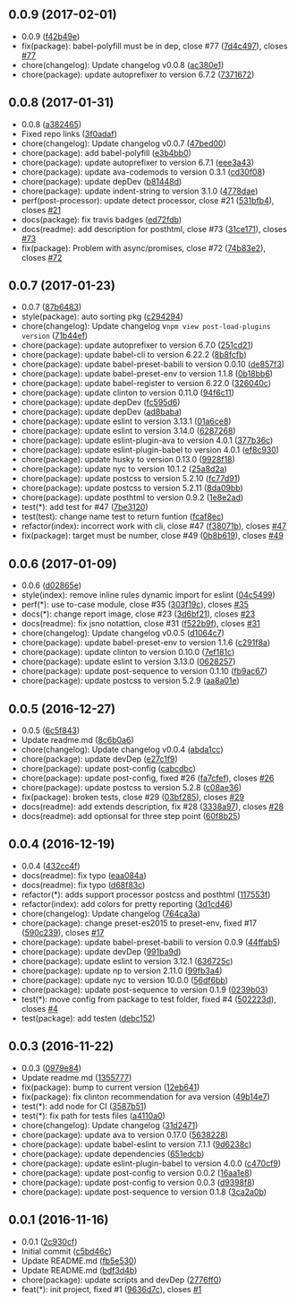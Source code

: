 <a name="0.0.9"></a>
## 0.0.9 (2017-02-01)

* 0.0.9 ([f42b49e](https://github.com/post-org/post-load-plugins/commit/f42b49e))
* fix(package): babel-polyfill must be in dep, close #77 ([7d4c497](https://github.com/post-org/post-load-plugins/commit/7d4c497)), closes [#77](https://github.com/post-org/post-load-plugins/issues/77)
* chore(changelog): Update changelog v0.0.8 ([ac380e1](https://github.com/post-org/post-load-plugins/commit/ac380e1))
* chore(package): update autoprefixer to version 6.7.2 ([7371672](https://github.com/post-org/post-load-plugins/commit/7371672))



<a name="0.0.8"></a>
## 0.0.8 (2017-01-31)

* 0.0.8 ([a382465](https://github.com/post-org/post-load-plugins/commit/a382465))
* Fixed repo links ([3f0adaf](https://github.com/post-org/post-load-plugins/commit/3f0adaf))
* chore(changelog): Update changelog v0.0.7 ([47bed00](https://github.com/post-org/post-load-plugins/commit/47bed00))
* chore(package): add babel-polyfill ([e3b4bb0](https://github.com/post-org/post-load-plugins/commit/e3b4bb0))
* chore(package): update autoprefixer to version 6.7.1 ([eee3a43](https://github.com/post-org/post-load-plugins/commit/eee3a43))
* chore(package): update ava-codemods to version 0.3.1 ([cd30f08](https://github.com/post-org/post-load-plugins/commit/cd30f08))
* chore(package): update depDev ([b81448d](https://github.com/post-org/post-load-plugins/commit/b81448d))
* chore(package): update indent-string to version 3.1.0 ([4778dae](https://github.com/post-org/post-load-plugins/commit/4778dae))
* perf(post-processor): update detect processor, close #21 ([531bfb4](https://github.com/post-org/post-load-plugins/commit/531bfb4)), closes [#21](https://github.com/post-org/post-load-plugins/issues/21)
* docs(package): fix travis badges ([ed72fdb](https://github.com/post-org/post-load-plugins/commit/ed72fdb))
* docs(readme): add description for posthtml, close #73 ([31ce171](https://github.com/post-org/post-load-plugins/commit/31ce171)), closes [#73](https://github.com/post-org/post-load-plugins/issues/73)
* fix(package): Problem with async/promises, close #72 ([74b83e2](https://github.com/post-org/post-load-plugins/commit/74b83e2)), closes [#72](https://github.com/post-org/post-load-plugins/issues/72)



<a name="0.0.7"></a>
## 0.0.7 (2017-01-23)

* 0.0.7 ([87b6483](https://github.com/post-org/post-load-plugins/commit/87b6483))
* style(package): auto sorting pkg ([c294294](https://github.com/post-org/post-load-plugins/commit/c294294))
* chore(changelog): Update changelog v`npm view post-load-plugins version` ([71b44ef](https://github.com/post-org/post-load-plugins/commit/71b44ef))
* chore(package): update autoprefixer to version 6.7.0 ([251cd21](https://github.com/post-org/post-load-plugins/commit/251cd21))
* chore(package): update babel-cli to version 6.22.2 ([8b8fcfb](https://github.com/post-org/post-load-plugins/commit/8b8fcfb))
* chore(package): update babel-preset-babili to version 0.0.10 ([de857f3](https://github.com/post-org/post-load-plugins/commit/de857f3))
* chore(package): update babel-preset-env to version 1.1.8 ([0b18bb6](https://github.com/post-org/post-load-plugins/commit/0b18bb6))
* chore(package): update babel-register to version 6.22.0 ([326040c](https://github.com/post-org/post-load-plugins/commit/326040c))
* chore(package): update clinton to version 0.11.0 ([94f6c11](https://github.com/post-org/post-load-plugins/commit/94f6c11))
* chore(package): update depDev ([fc595d6](https://github.com/post-org/post-load-plugins/commit/fc595d6))
* chore(package): update depDev ([ad8baba](https://github.com/post-org/post-load-plugins/commit/ad8baba))
* chore(package): update eslint to version 3.13.1 ([01a6ce8](https://github.com/post-org/post-load-plugins/commit/01a6ce8))
* chore(package): update eslint to version 3.14.0 ([6287268](https://github.com/post-org/post-load-plugins/commit/6287268))
* chore(package): update eslint-plugin-ava to version 4.0.1 ([377b36c](https://github.com/post-org/post-load-plugins/commit/377b36c))
* chore(package): update eslint-plugin-babel to version 4.0.1 ([ef8c930](https://github.com/post-org/post-load-plugins/commit/ef8c930))
* chore(package): update husky to version 0.13.0 ([9928f18](https://github.com/post-org/post-load-plugins/commit/9928f18))
* chore(package): update nyc to version 10.1.2 ([25a8d2a](https://github.com/post-org/post-load-plugins/commit/25a8d2a))
* chore(package): update postcss to version 5.2.10 ([fc77d91](https://github.com/post-org/post-load-plugins/commit/fc77d91))
* chore(package): update postcss to version 5.2.11 ([8da09bb](https://github.com/post-org/post-load-plugins/commit/8da09bb))
* chore(package): update posthtml to version 0.9.2 ([1e8e2ad](https://github.com/post-org/post-load-plugins/commit/1e8e2ad))
* test(*): add test for #47 ([7be3120](https://github.com/post-org/post-load-plugins/commit/7be3120))
* test(test): change name test to return funtion ([fcaf8ec](https://github.com/post-org/post-load-plugins/commit/fcaf8ec))
* refactor(index): incorrect work with cli, close #47 ([f38071b](https://github.com/post-org/post-load-plugins/commit/f38071b)), closes [#47](https://github.com/post-org/post-load-plugins/issues/47)
* fix(package): target must be number, close #49 ([0b8b619](https://github.com/post-org/post-load-plugins/commit/0b8b619)), closes [#49](https://github.com/post-org/post-load-plugins/issues/49)



<a name="0.0.6"></a>
## 0.0.6 (2017-01-09)

* 0.0.6 ([d02865e](https://github.com/post-org/post-load-plugins/commit/d02865e))
* style(index): remove inline rules dynamic import for eslint ([04c5499](https://github.com/post-org/post-load-plugins/commit/04c5499))
* perf(*): use to-case module, close #35 ([303f19c](https://github.com/post-org/post-load-plugins/commit/303f19c)), closes [#35](https://github.com/post-org/post-load-plugins/issues/35)
* docs(*): change report image, close #23 ([3d6bf21](https://github.com/post-org/post-load-plugins/commit/3d6bf21)), closes [#23](https://github.com/post-org/post-load-plugins/issues/23)
* docs(readme): fix jsno notattion, close #31 ([f522b9f](https://github.com/post-org/post-load-plugins/commit/f522b9f)), closes [#31](https://github.com/post-org/post-load-plugins/issues/31)
* chore(changelog): Update changelog v0.0.5 ([d1064c7](https://github.com/post-org/post-load-plugins/commit/d1064c7))
* chore(package): update babel-preset-env to version 1.1.6 ([c291f8a](https://github.com/post-org/post-load-plugins/commit/c291f8a))
* chore(package): update clinton to version 0.10.0 ([7ef181c](https://github.com/post-org/post-load-plugins/commit/7ef181c))
* chore(package): update eslint to version 3.13.0 ([0628257](https://github.com/post-org/post-load-plugins/commit/0628257))
* chore(package): update post-sequence to version 0.1.10 ([fb9ac67](https://github.com/post-org/post-load-plugins/commit/fb9ac67))
* chore(package): update postcss to version 5.2.9 ([aa8a01e](https://github.com/post-org/post-load-plugins/commit/aa8a01e))



<a name="0.0.5"></a>
## 0.0.5 (2016-12-27)

* 0.0.5 ([6c5f843](https://github.com/post-org/post-load-plugins/commit/6c5f843))
* Update readme.md ([8c6b0a6](https://github.com/post-org/post-load-plugins/commit/8c6b0a6))
* chore(changelog): Update changelog v0.0.4 ([abda1cc](https://github.com/post-org/post-load-plugins/commit/abda1cc))
* chore(package): update devDep ([e27c1f9](https://github.com/post-org/post-load-plugins/commit/e27c1f9))
* chore(package): update post-config ([cabcdbc](https://github.com/post-org/post-load-plugins/commit/cabcdbc))
* chore(package): update post-config, fixed #26 ([fa7cfef](https://github.com/post-org/post-load-plugins/commit/fa7cfef)), closes [#26](https://github.com/post-org/post-load-plugins/issues/26)
* chore(package): update postcss to version 5.2.8 ([c08ae36](https://github.com/post-org/post-load-plugins/commit/c08ae36))
* fix(package): broken tests, close #29 ([03bf285](https://github.com/post-org/post-load-plugins/commit/03bf285)), closes [#29](https://github.com/post-org/post-load-plugins/issues/29)
* docs(readme): add extends description, fix #28 ([3338a97](https://github.com/post-org/post-load-plugins/commit/3338a97)), closes [#28](https://github.com/post-org/post-load-plugins/issues/28)
* docs(readme): add optionsal for three step point ([60f8b25](https://github.com/post-org/post-load-plugins/commit/60f8b25))



<a name="0.0.4"></a>
## 0.0.4 (2016-12-19)

* 0.0.4 ([432cc4f](https://github.com/post-org/post-load-plugins/commit/432cc4f))
* docs(readme): fix typo ([eaa084a](https://github.com/post-org/post-load-plugins/commit/eaa084a))
* docs(readme): fix typo ([d68f83c](https://github.com/post-org/post-load-plugins/commit/d68f83c))
* refactor(*): adds support processor postcss and posthtml ([117553f](https://github.com/post-org/post-load-plugins/commit/117553f))
* refactor(index): add colors for pretty reporting ([3d1cd46](https://github.com/post-org/post-load-plugins/commit/3d1cd46))
* chore(changelog): Update changelog ([764ca3a](https://github.com/post-org/post-load-plugins/commit/764ca3a))
* chore(package): change preset-es2015 to preset-env, fixed #17 ([590c239](https://github.com/post-org/post-load-plugins/commit/590c239)), closes [#17](https://github.com/post-org/post-load-plugins/issues/17)
* chore(package): update babel-preset-babili to version 0.0.9 ([44ffab5](https://github.com/post-org/post-load-plugins/commit/44ffab5))
* chore(package): update devDep ([991ba9d](https://github.com/post-org/post-load-plugins/commit/991ba9d))
* chore(package): update eslint to version 3.12.1 ([636725c](https://github.com/post-org/post-load-plugins/commit/636725c))
* chore(package): update np to version 2.11.0 ([99fb3a4](https://github.com/post-org/post-load-plugins/commit/99fb3a4))
* chore(package): update nyc to version 10.0.0 ([56df6bb](https://github.com/post-org/post-load-plugins/commit/56df6bb))
* chore(package): update post-sequence to version 0.1.9 ([0239b03](https://github.com/post-org/post-load-plugins/commit/0239b03))
* test(*): move config from package to test folder, fixed #4 ([502223d](https://github.com/post-org/post-load-plugins/commit/502223d)), closes [#4](https://github.com/post-org/post-load-plugins/issues/4)
* test(package): add testen ([debc152](https://github.com/post-org/post-load-plugins/commit/debc152))



<a name="0.0.3"></a>
## 0.0.3 (2016-11-22)

* 0.0.3 ([0979e84](https://github.com/post-org/post-load-plugins/commit/0979e84))
* Update readme.md ([1355777](https://github.com/post-org/post-load-plugins/commit/1355777))
* fix(package): bump to current version ([12eb641](https://github.com/post-org/post-load-plugins/commit/12eb641))
* fix(package): fix clinton recommendation for ava version ([49b14e7](https://github.com/post-org/post-load-plugins/commit/49b14e7))
* test(*): add node  for CI ([3587b51](https://github.com/post-org/post-load-plugins/commit/3587b51))
* test(*): fix path for tests files ([a4110a0](https://github.com/post-org/post-load-plugins/commit/a4110a0))
* chore(changelog): Update changelog ([31d2471](https://github.com/post-org/post-load-plugins/commit/31d2471))
* chore(package): update ava to version 0.17.0 ([5638228](https://github.com/post-org/post-load-plugins/commit/5638228))
* chore(package): update babel-eslint to version 7.1.1 ([9d6238c](https://github.com/post-org/post-load-plugins/commit/9d6238c))
* chore(package): update dependencies ([651edcb](https://github.com/post-org/post-load-plugins/commit/651edcb))
* chore(package): update eslint-plugin-babel to version 4.0.0 ([c470cf9](https://github.com/post-org/post-load-plugins/commit/c470cf9))
* chore(package): update post-config to version 0.0.2 ([16aa1e8](https://github.com/post-org/post-load-plugins/commit/16aa1e8))
* chore(package): update post-config to version 0.0.3 ([d9398f8](https://github.com/post-org/post-load-plugins/commit/d9398f8))
* chore(package): update post-sequence to version 0.1.8 ([3ca2a0b](https://github.com/post-org/post-load-plugins/commit/3ca2a0b))



<a name="0.0.1"></a>
## 0.0.1 (2016-11-16)

* 0.0.1 ([2c930cf](https://github.com/post-org/post-load-plugins/commit/2c930cf))
* Initial commit ([c5bd46c](https://github.com/post-org/post-load-plugins/commit/c5bd46c))
* Update README.md ([fb5e530](https://github.com/post-org/post-load-plugins/commit/fb5e530))
* Update README.md ([bdf3d4b](https://github.com/post-org/post-load-plugins/commit/bdf3d4b))
* chore(package): update scripts and devDep ([2776ff0](https://github.com/post-org/post-load-plugins/commit/2776ff0))
* feat(*): init project, fixed #1 ([9636d7c](https://github.com/post-org/post-load-plugins/commit/9636d7c)), closes [#1](https://github.com/post-org/post-load-plugins/issues/1)



